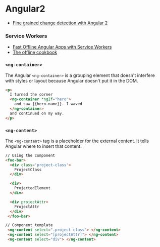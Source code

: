 # Angular2

* [Fine grained change detection with Angular 2](https://juristr.com/blog/2016/04/angular2-change-detection/)

### Service Workers
* [Fast Offline Angular Apps with Service Workers](https://coryrylan.com/blog/fast-offline-angular-apps-with-service-workers)
* [The offline cookbook](https://jakearchibald.com/2014/offline-cookbook/)

### ```<ng-container>```
The Angular ```<ng-container>``` is a grouping element that doesn't interfere with styles or layout because Angular doesn't put it in the DOM.
```html
<p>
  I turned the corner
  <ng-container *ngIf="hero">
    and saw {{hero.name}}. I waved
  </ng-container>
  and continued on my way.
</p>
```

### ```<ng-content>```
The ```<ng-content>``` tag is a placeholder for the external content. It tells Angular where to insert that content.
```html
// Using the component
<foo-bar>
  <div class='project-class'>
    ProjectClass
  </div>

  <div>
    ProjectedElement
  </div>

  <div projectAttr>
    ProjectAttr
  </div>
 </foo-bar>
 ``` 
 
 ```html
 // Component template
  <ng-content select=".project-class"> </ng-content>
  <ng-content select="[projectAttr]"> </ng-content>
  <ng-content select="div"> </ng-content>
```
